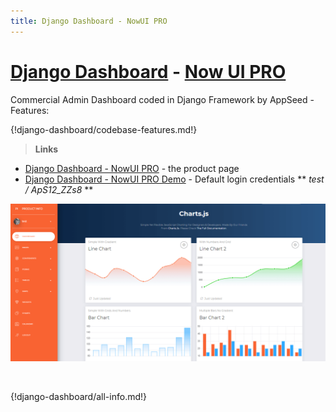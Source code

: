```yaml
---
title: Django Dashboard - NowUI PRO
---
```


# [Django Dashboard](http://appseed.us/admin-dashboards/django) - [Now UI PRO](https://appseed.us/admin-dashboards/django-dashboard-nowui-pro)

Commercial Admin Dashboard coded in Django Framework by AppSeed - Features:

{!django-dashboard/codebase-features.md!}

> **Links**

- [Django Dashboard - NowUI PRO](https://appseed.us/admin-dashboards/django-dashboard-nowui-pro) - the product page
- [Django Dashboard - NowUI PRO Demo](https://django-dashboard-nowui-pro.appseed.us/login/) - Default login credentials ** *test / ApS12_ZZs8* **

![Django Dashboard - NowUI PRO Design, admin dashboard starter coded in Django Framework by AppSeed.](https://raw.githubusercontent.com/app-generator/django-dashboard-nowui-pro/master/media/django-dashboard-nowui-pro-screen.png) 

<br />

{!django-dashboard/all-info.md!}
